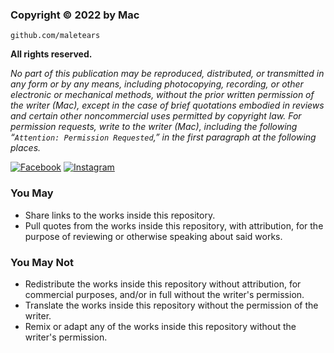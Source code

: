 ### **Copyright © 2022 by Mac**

`github.com/maletears`

**All rights reserved.**

*No part of this publication may be reproduced, distributed, or transmitted in any form or by any means, including photocopying, recording, or other electronic or mechanical methods, without the prior written permission of the writer (Mac), except in the case of brief quotations embodied in reviews and certain other noncommercial uses permitted by copyright law. For permission requests, write to the writer (Mac), including the following “`Attention: Permission Requested`,” in the first paragraph at the following places.*

[![Facebook](https://img.shields.io/badge/facebook-macnasioga-d0dcff?logo=facebook&logoColor=d0dcff)](https://facebook.com/macnasioga) [![Instagram](https://img.shields.io/badge/instagram-macnasioga-ffd0dc?logo=instagram&logoColor=ffd0dc)](https://instagram.com/macnasioga)

### You May
- Share links to the works inside this repository.
- Pull quotes from the works inside this repository, with attribution, for the purpose of reviewing or otherwise speaking about said works.

### You May Not
- Redistribute the works inside this repository without attribution, for commercial purposes, and/or in full without the writer's permission.
- Translate the works inside this repository without the permission of the writer.
- Remix or adapt any of the works inside this repository without the writer's permission.
